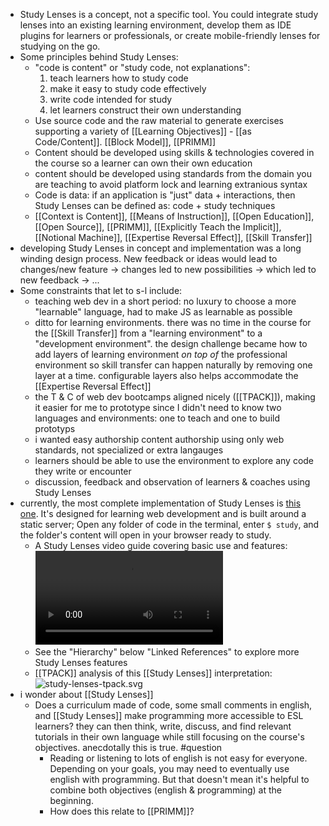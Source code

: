 - Study Lenses is a concept, not a specific tool.  You could integrate study lenses into an existing learning environment, develop them as IDE plugins for learners or professionals, or create mobile-friendly lenses for studying on the go.
- Some principles behind Study Lenses:
	- "code is content" or "study code, not explanations":
	  1. teach learners how to study code
	  2. make it easy to study code effectively
	  3. write code intended for study
	  4. let learners construct their own understanding
	- Use source code and the raw material to generate exercises supporting a variety of [[Learning Objectives]] - [[as Code/Content]]. [[Block Model]], [[PRIMM]]
	- Content should be developed using skills & technologies covered in the course so a learner can own their own education
	- content should be developed using standards from the domain you are teaching to avoid platform lock and learning extranious syntax
	- Code is data: if an application is "just" data + interactions, then Study Lenses can be defined as: code + study techniques
	- [[Context is Content]], [[Means of Instruction]], [[Open Education]], [[Open Source]], [[PRIMM]], [[Explicitly Teach the Implicit]], [[Notional Machine]], [[Expertise Reversal Effect]], [[Skill Transfer]]
- developing Study Lenses in concept and implementation was a long winding design process.  New feedback or ideas would lead to changes/new feature -> changes led to new possibilities -> which led to new feedback -> ...
- Some constraints that let to s-l include:
	- teaching web dev in a short period: no luxury to choose a more "learnable" language, had to make JS as learnable as possible
	- ditto for learning environments.  there was no time in the course for the [[Skill Transfer]] from a "learning environment" to a "development environment".  the design challenge became how to add layers of learning environment _on top of_ the professional environment so skill transfer can happen naturally by removing one layer at a time.  configurable layers also helps accommodate the [[Expertise Reversal Effect]]
	- the T & C of web dev bootcamps aligned nicely ([[TPACK]]), making it easier for me to prototype since I didn't need to know two languages and environments:  one to teach and one to build prototyps
	- i wanted easy authorship content authorship using only web standards, not specialized or extra langauges
	- learners should be able to use the environment to explore any code they write or encounter
	- discussion, feedback and observation of learners & coaches using Study Lenses
- currently, the most complete implementation of Study Lenses is [this one](https://github.com/colevandersWands/study-lenses).  It's designed for learning web development and is built around a static server; Open any folder of code in the terminal, enter `$ study`, and the folder's content will open in your browser ready to study.
	- A Study Lenses video guide covering basic use and features: ![guide.mp4](../assets/guide_1677497948858_0.mp4)
	- See the "Hierarchy" below "Linked References" to explore more Study Lenses features
	- [[TPACK]] analysis of this [[Study Lenses]] interpretation: ![study-lenses-tpack.svg](../assets/study-lenses-tpack_1677768353671_0.svg)
- i wonder about [[Study Lenses]]
	- Does a curriculum made of code, some small comments in english, and [[Study Lenses]] make programming more accessible to ESL learners?  they can then think, write, discuss, and find relevant tutorials in their own language while still focusing on the course's objectives.  anecdotally this is true.  #question
		- Reading or listening to lots of english is not easy for everyone. Depending on your goals, you may need to eventually use english with programming. But that doesn't mean it's helpful to combine both objectives (english & programming) at the beginning.
		- How does this relate to [[PRIMM]]?